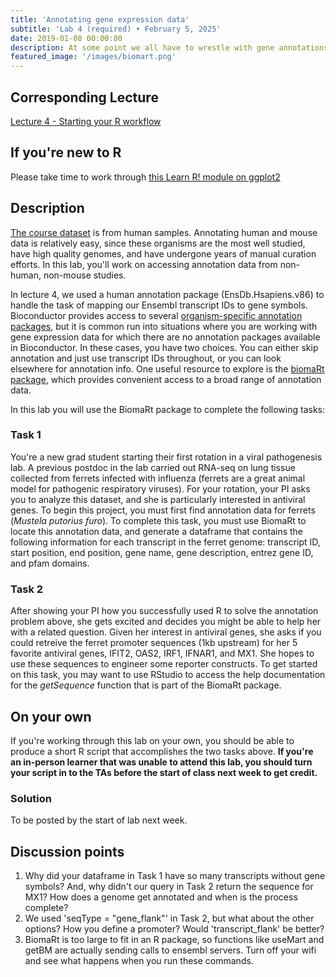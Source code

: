 ```yaml
---
title: 'Annotating gene expression data'
subtitle: 'Lab 4 (required) • February 5, 2025'
date: 2019-01-08 00:00:00
description: At some point we all have to wrestle with gene annotations – that is, all the stuff we can label a gene with. In this lab, you'll learn to access a world of gene-centric annotation data and will practice on gene expression data from non-model organisms.
featured_image: '/images/biomart.png'
---
```



## Corresponding Lecture

[Lecture 4 - Starting your R workflow](https://diytranscriptomics.com/project/lecture-04)

## If you're new to R

Please take time to work through [this Learn R! module on ggplot2](https://diytranscriptomics.com/learnr/module-04)

## Description

[The course dataset](https://diytranscriptomics.com/data) is from human samples.  Annotating human and mouse data is relatively easy, since these organisms are the most well studied, have high quality genomes, and have undergone years of manual curation efforts.  In this lab, you'll work on accessing annotation data from non-human, non-mouse studies.

In lecture 4, we used a human annotation package (EnsDb.Hsapiens.v86) to handle the task of mapping our Ensembl transcript IDs to gene symbols.  Bioconductor provides access to several [organism-specific annotation packages](https://www.bioconductor.org/packages/release/data/annotation/), but it is common run into situations where you are working with gene expression data for which there are no annotation packages available in Bioconductor.  In these cases, you have two choices.  You can either skip annotation and just use transcript IDs throughout, or you can look elsewhere for annotation info. One useful resource to explore is the [biomaRt package](https://bioconductor.org/packages/release/bioc/html/biomaRt.html), which provides convenient access to a broad range of annotation data.

In this lab you will use the BiomaRt package to complete the following tasks:

### Task 1

You're a new grad student starting their first rotation in a viral pathogenesis lab.  A previous postdoc in the lab carried out RNA-seq on lung tissue collected from ferrets infected with influenza (ferrets are a great animal model for pathogenic respiratory viruses).  For your rotation, your PI asks you to analyze this dataset, and she is particularly interested in antiviral genes.  To begin this project, you must first find annotation data for ferrets (*Mustela putorius furo*).  To complete this task, you must use BiomaRt to locate this annotation data, and generate a dataframe that contains the following information for each transcript in the ferret genome: transcript ID, start position, end position, gene name, gene description, entrez gene ID, and pfam domains.

### Task 2

After showing your PI how you successfully used R to solve the annotation problem above, she gets excited and decides you might be able to help her with a related question.  Given her interest in antiviral genes, she asks if you could retreive the ferret promoter sequences (1kb upstream) for her 5 favorite antiviral genes, IFIT2, OAS2, IRF1, IFNAR1, and MX1.  She hopes to use these sequences to engineer some reporter constructs.  To get started on this task, you may want to use RStudio to access the help documentation for the *getSequence* function that is part of the BiomaRt package.

## On your own

If you're working through this lab on your own, you should be able to produce a short R script that accomplishes the two tasks above.  **If you're an in-person learner that was unable to attend this lab, you should turn your script in to the TAs before the start of class next week to get credit.**

### Solution

To be posted by the start of lab next week.

## Discussion points

1. Why did your dataframe in Task 1 have so many transcripts without gene symbols? And, why didn't our query in Task 2 return the sequence for MX1?  How does a genome get annotated and when is the process complete?
2. We used 'seqType = "gene_flank"' in Task 2, but what about the other options?  How you define a promoter?  Would 'transcript_flank' be better?
3. BiomaRt is too large to fit in an R package, so functions like useMart and getBM are actually sending calls to ensembl servers.  Turn off your wifi and see what happens when you run these commands.


